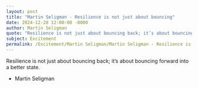 ```yaml
---
layout: post
title: "Martin Seligman - Resilience is not just about bouncing"
date: 2024-12-28 12:00:00 -0000
author: Martin Seligman
quote: "Resilience is not just about bouncing back; it’s about bouncing forward into a better state."
subject: Excitement
permalink: /Excitement/Martin Seligman/Martin Seligman - Resilience is not just about bouncing
---
```


Resilience is not just about bouncing back; it’s about bouncing forward into a better state.

- Martin Seligman
